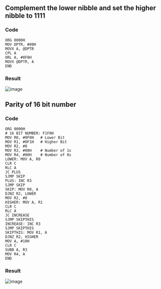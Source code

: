 ## Complement the lower nibble and set the higher nibble to 1111 
### Code
``` Assembly
ORG 0000H
MOV DPTR, #00H
MOVX A, @DPTR
CPL A
ORL A, #0F0H
MOVX @DPTR, A
END
```
### Result
![image](https://github.com/user-attachments/assets/b5e4e0ed-101a-465a-a332-871397e1c1c0)

## Parity of 16 bit number
### Code
``` Assembly
ORG 0000H 
# 16 BIT NUMBER: F1F0H
MOV R0, #0F0H	# Lower Bit
MOV R1, #0F1H	# Higher Bit
MOV R2, #8
MOV R3, #00H	# Number of 1s
MOV R4, #00H	# Number of 0s
LOWER: MOV A, R0
CLR C
RLC A
JC PLUS
SJMP SKIP
PLUS: INC R3
SJMP SKIP
SKIP: MOV R0, A
DJNZ R2, LOWER
MOV R2, #8
HIGHER: MOV A, R1
CLR C
RLC A
JC INCREASE
SJMP SKIPTHIS
INCREASE: INC R3
SJMP SKIPTHIS
SKIPTHIS: MOV R1, A
DJNZ R2, HIGHER
MOV A, #10H
CLR C
SUBB A, R3
MOV R4, A
END
```
### Result
![image](https://github.com/user-attachments/assets/7f0e88ce-ac51-4f48-a461-c68068ee01e3)

